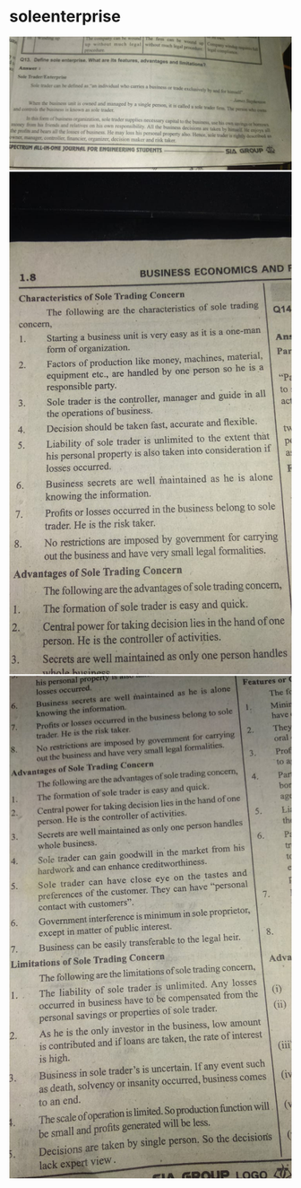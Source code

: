 # soleenterprise
<!DOCTYPE html>
<html lang="en">
<head>
    <meta charset="UTF-8">
    <meta http-equiv="X-UA-Compatible" content="IE=edge">
    <meta name="viewport" content="width=device-width, initial-scale=1.0">
    <title>Document</title>
</head>
<body>
    <img src="2.jpeg" alt="">
    <img src="1.jpeg" alt="">
    <img src="3.jpeg" alt="">
</body>
</html>
